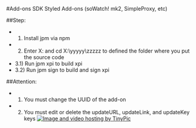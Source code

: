 #Add-ons SDK Styled Add-ons (soWatch! mk2, SimpleProxy, etc)

##Step:
- 1) Install jpm via npm
- 2) Enter X: and cd X:\yyyyy\zzzzz to defined the folder where you put the source code
- 3.1) Run jpm xpi to build xpi
- 3.2) Run jpm sign to build and sign xpi

##Attention:
- 1) You must change the UUID of the add-on
- 2) You must edit or delete the updateURL, updateLink, and updateKey keys
<a href="http://tinypic.com?ref=ml5abm" target="_blank"><img src="http://i66.tinypic.com/ml5abm.png" border="0" alt="Image and video hosting by TinyPic"></a>
